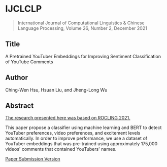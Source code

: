 # IJCLCLP
> International Journal of Computational Linguistics & Chinese Language Processing, Volume 26, Number 2, December 2021

## **Title**
A Pretrained YouTuber Embeddings for Improving Sentiment Classification of YouTube Comments
## **Author**
Ching-Wen Hsu, Hsuan Liu, and Jheng-Long Wu
## **Abstract**
[The research presented here was based on ROCLING 2021.](https://github.com/maggie940155/ROCLING-2021)

This paper propose a classifier using machine learning and BERT to detect YouTuber preferences, video preferences, and excitement levels automatically. In order to improve performance, we use a dataset of YouTuber embeddings that was pre-trained using approximately 175,000 videos' comments that contained YouTubers' names.

[Paper Submission Version](https://github.com/maggie940155/IJCLCLP/blob/80de9fd99115dfbee2fcefc2f78f46dcaeef5dcf/IJCLCLP_paper.pdf)

